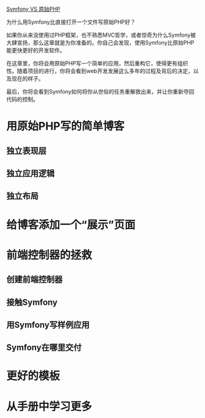 [Symfony VS 原始PHP](http://symfony.com/doc/current/book/from_flat_php_to_symfony2.html)

为什么用Symfony比直接打开一个文件写原始PHP好？

如果你从来没使用过PHP框架，也不熟悉MVC哲学，或者惊奇为什么Symfony被大肆宣扬，那么这章就是为你准备的。你自己会发现，使用Symfony比原始PHP能更快更好的开发软件。

在这章里，你将会用原始PHP写一个简单的应用，然后重构它，使得更有组织性。随着项目的进行，你将会看到web开发发展这么多年的过程及背后的决定，以及现在的样子。

最后，你将会看到Symfony如何将你从世俗的任务重解救出来，并让你重新夺回代码的控制。

# 用原始PHP写的简单博客

## 独立表现层

## 独立应用逻辑

## 独立布局

# 给博客添加一个“展示”页面

# 前端控制器的拯救

## 创建前端控制器

## 接触Symfony

## 用Symfony写样例应用

## Symfony在哪里交付

# 更好的模板

# 从手册中学习更多

